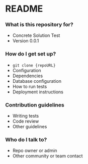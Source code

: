 # README #

### What is this repository for? ###

* Concrete Solution Test
* Version 0.0.1

### How do I get set up? ###

* `git clone {repoURL}`
* Configuration
* Dependencies
* Database configuration
* How to run tests
* Deployment instructions

### Contribution guidelines ###

* Writing tests
* Code review
* Other guidelines

### Who do I talk to? ###

* Repo owner or admin
* Other community or team contact